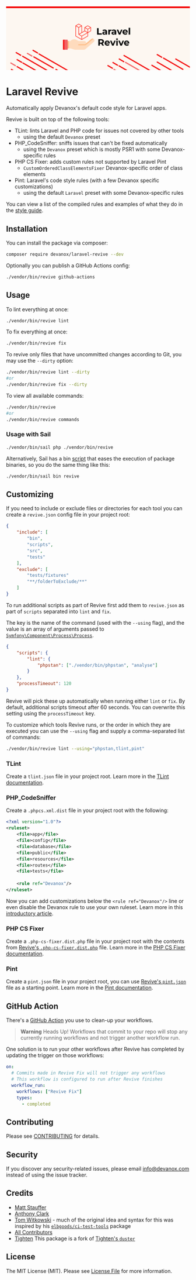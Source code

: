 ![Project Banner](./banner.png)

# Laravel Revive

Automatically apply Devanox's default code style for Laravel apps.

Revive is built on top of the following tools:

- TLint: lints Laravel and PHP code for issues not covered by other tools
  - using the default `Devanox` preset
- PHP_CodeSniffer: sniffs issues that can't be fixed automatically
  - using the `Devanox` preset which is mostly PSR1 with some Devanox-specific rules
- PHP CS Fixer: adds custom rules not supported by Laravel Pint
  - `CustomOrderedClassElementsFixer` Devanox-specific order of class elements
- Pint: Laravel's code style rules (with a few Devanox specific customizations)
  - using the default `Laravel` preset with some Devanox-specific rules

You can view a list of the compiled rules and examples of what they do in the [style guide](./style-guide.md).

## Installation

You can install the package via composer:

```bash
composer require devanox/laravel-revive --dev
```

Optionally you can publish a GitHub Actions config:

```bash
./vendor/bin/revive github-actions
```

## Usage

To lint everything at once:

```bash
./vendor/bin/revive lint
```

To fix everything at once:

```bash
./vendor/bin/revive fix
```

To revive only files that have uncommitted changes according to Git, you may use the `--dirty` option:

```bash
./vendor/bin/revive lint --dirty
#or
./vendor/bin/revive fix --dirty
```

To view all available commands:

```bash
./vendor/bin/revive
#or
./vendor/bin/revive commands
```

### Usage with Sail

```bash
./vendor/bin/sail php ./vendor/bin/revive
```

Alternatively, Sail has a bin [script](https://github.com/laravel/sail/blob/1.x/bin/sail#L211) that eases the execution of package binaries, so you do the same thing like this:

```bash
./vendor/bin/sail bin revive
```

## Customizing

If you need to include or exclude files or directories for each tool you can create a `revive.json` config file in your project root:

```json
{
    "include": [
        "bin",
        "scripts",
        "src",
        "tests"
    ],
    "exclude": [
        "tests/fixtures"
        "**/folderToExclude/**"
    ]
}
```

To run additional scripts as part of Revive first add them to `revive.json` as part of `scripts` separated into `lint` and `fix`.

The key is the name of the command (used with the `--using` flag), and the value is an array of arguments passed to [`Symfony\Component\Process\Process`](https://symfony.com/doc/current/components/process.html).

```json
{
    "scripts": {
        "lint": {
            "phpstan": ["./vendor/bin/phpstan", "analyse"]
        }
    },
    "processTimeout": 120
}
```

Revive will pick these up automatically when running either `lint` or `fix`.
By default, additional scripts timeout after 60 seconds. You can overwrite this setting using the `processTimeout` key.

To customize which tools Revive runs, or the order in which they are executed you can use the `--using` flag and supply a comma-separated list of commands:

```bash
./vendor/bin/revive lint --using="phpstan,tlint,pint"
```

### TLint

Create a `tlint.json` file in your project root. Learn more in the [TLint documentation](https://github.com/tighten/tlint#configuration).

### PHP_CodeSniffer

Create a `.phpcs.xml.dist` file in your project root with the following:

```xml
<?xml version="1.0"?>
<ruleset>
    <file>app</file>
    <file>config</file>
    <file>database</file>
    <file>public</file>
    <file>resources</file>
    <file>routes</file>
    <file>tests</file>

    <rule ref="Devanox"/>
</ruleset>
```

Now you can add customizations below the `<rule ref="Devanox"/>` line or even disable the Devanox rule to use your own ruleset. Learn more in this [introductory article](https://ncona.com/2012/12/creating-your-own-phpcs-standard/).

### PHP CS Fixer

Create a `.php-cs-fixer.dist.php` file in your project root with the contents from [Revive's `.php-cs-fixer.dist.php`](standards/.php-cs-fixer.dist.php) file. Learn more in the [PHP CS Fixer documentation](https://cs.symfony.com/doc/config.html).

### Pint

Create a `pint.json` file in your project root, you can use [Revive's `pint.json`](standards/pint.json) file as a starting point. Learn more in the [Pint documentation](https://laravel.com/docs/pint#configuring-pint).

## GitHub Action

There's a [GitHub Action](https://github.com/devanoxLtd/revive-action) you use to clean-up your workflows.

>**Warning** Heads Up! Workflows that commit to your repo will stop any currently running workflows and not trigger another workflow run.

One solution is to run your other workflows after Revive has completed by updating the trigger on those workflows:

```yml
on:
  # Commits made in Revive Fix will not trigger any workflows
  # This workflow is configured to run after Revive finishes
  workflow_run:
    workflows: ["Revive Fix"]
    types:
      - completed
```

## Contributing

Please see [CONTRIBUTING](CONTRIBUTING.md) for details.

## Security

If you discover any security-related issues, please email info@devanox.com instead of using the issue tracker.

## Credits

- [Matt Stauffer](https://github.com/mattstauffer)
- [Anthony Clark](https://github.com/driftingly)
- [Tom Witkowski](https://github.com/devgummibeer) - much of the original idea and syntax for this was inspired by his [`elbgoods/ci-test-tools`](https://github.com/elbgoods/ci-test-tools) package
- [All Contributors](../../contributors)
- [Tighten](https://github.com/tighten) This package is a fork of [Tighten's `duster`](https://github.com/tighten/duster)

## License

The MIT License (MIT). Please see [License File](LICENSE.md) for more information.
